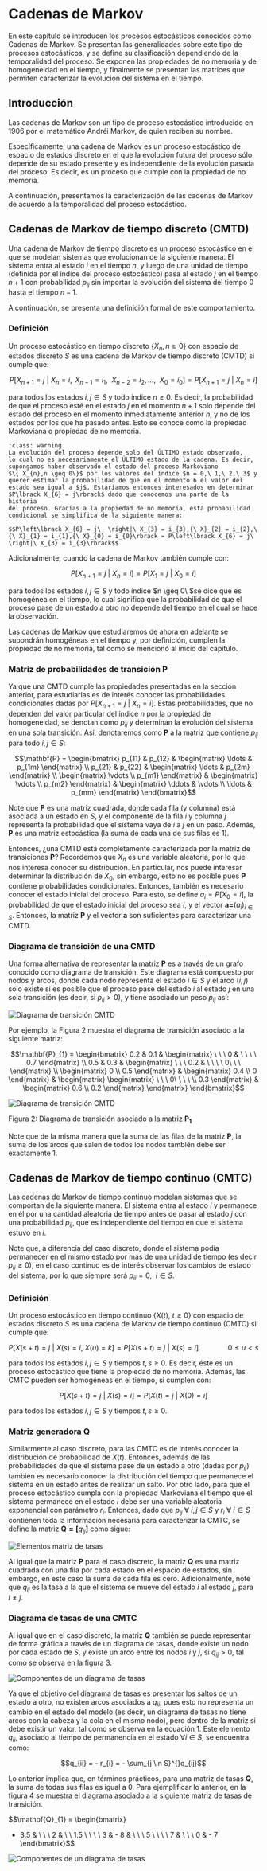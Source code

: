 # Cadenas de Markov

En este capítulo se introducen los procesos estocásticos conocidos como
Cadenas de Markov. Se presentan las generalidades sobre este tipo de
procesos estocásticos, y se define su clasificación dependiendo de la
temporalidad del proceso. Se exponen las propiedades de no memoria y de
homogeneidad en el tiempo, y finalmente se presentan las matrices que
permiten caracterizar la evolución del sistema en el tiempo.

## Introducción

Las cadenas de Markov son un tipo de proceso estocástico introducido en
1906 por el matemático Andréi Markov, de quien reciben su nombre.

Específicamente, una cadena de Markov es un proceso estocástico de
espacio de estados discreto en el que la evolución futura del proceso
sólo depende de su estado presente y es independiente de la evolución
pasada del proceso. Es decir, es un proceso que cumple con la propiedad
de no memoria.

A continuación, presentamos la caracterización de las cadenas de Markov
de acuerdo a la temporalidad del proceso estocástico.

## Cadenas de Markov de tiempo discreto (CMTD)

Una cadena de Markov de tiempo discreto es un proceso estocástico en el
que se modelan sistemas que evolucionan de la siguiente manera. El
sistema entra al estado $i$ en el tiempo $n$, y luego de una unidad de
tiempo (definida por el índice del proceso estocástico) pasa al estado
$j$ en el tiempo $n + 1$ con probabilidad $p_{ij}$ sin importar la
evolución del sistema del tiempo $0$ hasta el tiempo $n - 1$.

A continuación, se presenta una definición formal de este
comportamiento.

### Definición

Un proceso estocástico en tiempo discreto $\{ X_{n},n \geq 0\}$ con
espacio de estados discreto $S$ es una cadena de Markov de tiempo
discreto (CMTD) si cumple que:

$$P\left\lbrack X_{n + 1} = j\  \right|\ X_{n} = i,{\ X}_{n - 1} = i_{1},\ {\ X}_{n - 2} = i_{2},\ldots,\ {\ X}_{0} = i_{0}\rbrack = P\lbrack X_{n + 1} = j\ |\ X_{n} = i\rbrack$$

para todos los estados $i,j \in S$ y todo índice $n \geq 0$. Es decir,
la probabilidad de que el proceso esté en el estado $j$ en el momento
$n + 1$ solo depende del estado del proceso en el momento inmediatamente
anterior $n$, y no de los estados por los que ha pasado antes. Esto se
conoce como la propiedad Markoviana o propiedad de no memoria.

```{admonition} Nota
:class: warning
La evolución del proceso depende solo del ÚLTIMO estado observado,
lo cual no es necesariamente el ÚLTIMO estado de la cadena. Es decir,
supongamos haber observado el estado del proceso Markoviano
$\{ X_{n},n \geq 0\}$ por los valores del índice $n = 0,\ 1,\ 2,\ 3$ y
querer estimar la probabilidad de que en el momento 6 el valor del
estado sea igual a $j$. Estaríamos entonces interesados en determinar
$P\lbrack X_{6} = j\rbrack$ dado que conocemos una parte de la historia
del proceso. Gracias a la propiedad de no memoria, esta probabilidad
condicional se simplifica de la siguiente manera:

$$P\left\lbrack X_{6} = j\  \right|\ X_{3} = i_{3},{\ X}_{2} = i_{2},\ {\ X}_{1} = i_{1},{\ X}_{0} = i_{0}\rbrack = P\left\lbrack X_{6} = j\  \right|\ X_{3} = i_{3}\rbrack$$

```

Adicionalmente, cuando la cadena de Markov también cumple con:

$$P\lbrack X_{n + 1} = j\ |\ X_{n} = i\rbrack = P\left\lbrack X_{1} = j\  \right|\ X_{0} = i\rbrack$$

para todos los estados $i,j \in S$ y todo índice $n \geq 0\ $se dice que
es homogénea en el tiempo, lo cual significa que la probabilidad de que
el proceso pase de un estado a otro no depende del tiempo en el cual se
hace la observación.

Las cadenas de Markov que estudiaremos de ahora en adelante se supondrán
homogéneas en el tiempo y, por definición, cumplen la propiedad de no
memoria, tal como se mencionó al inicio del capítulo.

### Matriz de probabilidades de transición $\mathbf{P}$

Ya que una CMTD cumple las propiedades presentadas en la sección
anterior, para estudiarlas es de interés conocer las probabilidades
condicionales dadas por $P\lbrack X_{n + 1} = j\ |\ X_{n} = i\rbrack$.
Estas probabilidades, que no dependen del valor particular del índice
$n$ por la propiedad de homogeneidad, se denotan como $p_{ij}$ y
determinan la evolución del sistema en una sola transición. Así,
denotaremos como $\mathbf{P}$ a la matriz que contiene $p_{ij}$ para
todo $i,j \in S$:

$$\mathbf{P} = \begin{bmatrix}
p_{11} & p_{12} & \begin{matrix}
\ldots & p_{1m}
\end{matrix} \\
p_{21} & p_{22} & \begin{matrix}
\ldots & p_{2m}
\end{matrix} \\
\begin{matrix}
 \vdots \\
p_{m1}
\end{matrix} & \begin{matrix}
 \vdots \\
p_{m2}
\end{matrix} & \begin{matrix}
 \ddots & \vdots \\
\ldots & p_{mm}
\end{matrix}
\end{bmatrix}$$

Note que $\mathbf{P}$ es una matriz cuadrada, donde cada fila (y
columna) está asociada a un estado en $S$, y el componente de la fila
$i$ y columna $j$ representa la probabilidad que el sistema vaya de $i$
a $j$ en un paso. Además, $\mathbf{P}$ es una matriz estocástica (la
suma de cada una de sus filas es 1).

Entonces, ¿una CMTD está completamente caracterizada por la matriz de
transiciones $\mathbf{P}$? Recordemos que $X_{n}$ es una variable
aleatoria, por lo que nos interesa conocer su distribución. En
particular, nos puede interesar determinar la distribución de $X_{0}$,
sin embargo, esto no es posible pues $\mathbf{P}$ contiene
probabilidades condicionales. Entonces, también es necesario conocer el
estado inicial del proceso. Para esto, se define
$a_{i} = P\lbrack X_{0} = i\rbrack$, la probabilidad de que el estado
inicial del proceso sea $i$, y el vector
$\mathbf{a =}\left( a_{i} \right)_{i \in S}$. Entonces, la matriz
$\mathbf{P}$ y el vector $\mathbf{a}$ son suficientes para caracterizar
una CMTD.

### Diagrama de transición de una CMTD

Una forma alternativa de representar la matriz $\mathbf{P}$ es a través
de un grafo conocido como diagrama de transición. Este diagrama está
compuesto por nodos y arcos, donde cada nodo representa el estado
$i \in S$ y el arco $(i,j)$ solo existe si es posible que el proceso
pase del estado $i$ al estado $j$ en una sola transición (es decir, si
$p_{ij} > 0$), y tiene asociado un peso $p_{ij}$ así:

![Diagrama de transición CMTD](imagenes/cadenasMarkov1.png)

Por ejemplo, la Figura 2 muestra el diagrama de transición asociado a la
siguiente matriz:

$$\mathbf{P}_{1} = \begin{bmatrix}
0.2 & 0.1 & \begin{matrix}
\ \ \ 0 & \ \ \ \ 0.7
\end{matrix} \\
0.5 & 0.3 & \begin{matrix}
\ \ \ 0.2 & \ \ \ \ 0\ \ \ 
\end{matrix} \\
\begin{matrix}
0 \\
0.5
\end{matrix} & \begin{matrix}
0.4 \\
0
\end{matrix} & \begin{matrix}
\begin{matrix}
\ \ \ 0\ \ \ \  \\
0.3
\end{matrix} & \begin{matrix}
0.6 \\
0.2
\end{matrix}
\end{matrix}
\end{bmatrix}$$

![Diagrama de transición CMTD](imagenes/cadenasMarkov2.png)

Figura 2: Diagrama de transición asociado a la matriz
$\mathbf{P}_{\mathbf{1}}$

Note que de la misma manera que la suma de las filas de la matriz
$\mathbf{P}$, la suma de los arcos que salen de todos los nodos también
debe ser exactamente 1.

## Cadenas de Markov de tiempo continuo (CMTC)

Las cadenas de Markov de tiempo continuo modelan sistemas que se
comportan de la siguiente manera. El sistema entra al estado $i$ y
permanece en él por una cantidad aleatoria de tiempo antes de pasar al
estado $j$ con una probabilidad $p_{ij}$, que es independiente del
tiempo en que el sistema estuvo en $i.$

Note que, a diferencia del caso discreto, donde el sistema podía
permanecer en el mismo estado por más de una unidad de tiempo (es decir
$p_{ii} \geq 0$), en el caso continuo es de interés observar los cambios
de estado del sistema, por lo que siempre será $p_{ii} = 0,\ \ i \in S$.

### Definición

Un proceso estocástico en tiempo continuo
$\left\{ X(t),\ t \geq 0 \right\}$ con espacio de estados discreto $S$
es una cadena de Markov de tiempo continuo (CMTC) si cumple que:

$$P\left\lbrack X(s + t) = j\  \right|\ X(s) = i,\ X(u) = k\rbrack = P\left\lbrack X(s + t) = j\  \right|\ X(s) = i\rbrack\ \ \ \ \ \ \ \ \ \ \ \ \ \ \ 0 \leq u < s$$

para todos los estados $i,j \in S$ y tiempos $t,s \geq 0$. Es decir,
éste es un proceso estocástico que tiene la propiedad de no memoria.
Además, las CMTC pueden ser homogéneas en el tiempo, si cumplen con:

$$P\left\lbrack X(s + t) = j\  \right|\ X(s) = i\rbrack = P\left\lbrack X(t) = j\  \right|\ X(0) = i\rbrack$$

para todos los estados $i,j \in S$ y tiempos $t,s \geq 0$.

### Matriz generadora $\mathbf{Q}$

Similarmente al caso discreto, para las CMTC es de interés conocer la
distribución de probabilidad de $X(t)$. Entonces, además de las
probabilidades de que el sistema pase de un estado a otro (dadas por
$p_{ij}$) también es necesario conocer la distribución del tiempo que
permanece el sistema en un estado antes de realizar un salto. Por otro
lado, para que el proceso estocástico cumpla con la propiedad Markoviana
el tiempo que el sistema permanece en el estado $i$ debe ser una
variable aleatoria exponencial con parámetro $r_{i}$. Entonces, dado que
$p_{ij}\ \forall\ i,j \in S$ y $r_{i}\ \forall\ i \in S$ contienen toda
la información necesaria para caracterizar la CMTC, se define la matriz
$\mathbf{Q = \lbrack}q_{ij}\mathbf{\rbrack}$ como sigue:

![Elementos matriz de tasas](imagenes/cadenasMarkov3.png)


Al igual que la matriz $\mathbf{P}$ para el caso discreto, la matriz
$\mathbf{Q}$ es una matriz cuadrada con una fila por cada estado en el
espacio de estados, sin embargo, en este caso la suma de cada fila es
cero. Adicionalmente, note que $q_{ij}$ es la tasa a la que el sistema
se mueve del estado $i$ al estado $j$, para $i \neq j$.

### Diagrama de tasas de una CMTC

Al igual que en el caso discreto, la matriz $\mathbf{Q}$ también se
puede representar de forma gráfica a través de un diagrama de tasas,
donde existe un nodo por cada estado de $S$, y existe un arco entre los
nodos $i$ y $j$, si $q_{ij} > 0$, tal como se observa en la figura 3.

![Componentes de un diagrama de tasas](imagenes/cadenasMarkov4.png)

Ya que el objetivo del diagrama de tasas es presentar los saltos de un
estado a otro, no existen arcos asociados a $q_{ii}$, pues esto no
representa un cambio en el estado del modelo (es decir, un diagrama de
tasas no tiene arcos con la cabeza y la cola en el mismo nodo), pero
dentro de la matriz si debe existir un valor, tal como se observa en la
ecuación 1. Este elemento $q_{ii}$, asociado al tiempo de permanencia en
el estado $\forall i \in S$, se encuentra como:

$$q_{ii} = - r_{i} = - \sum_{j \in S}^{}q_{ij}$$

Lo anterior implica que, en términos prácticos, para una matriz de tasas
$\mathbf{Q}$, la suma de todas sus filas es igual a 0. Para ejemplificar
lo anterior, en la figura 4 se muestra el diagrama asociado a la
siguiente matriz de tasas de transición.

$$\mathbf{Q}_{1} = \begin{bmatrix}
 - 3.5 & \ \ \ 2 & \ \ 1.5 \\
\ \ \ 3 & - 8 & \ \ \ 5 \\
\ \ \ 7 & \ \ \ 0 & - 7
\end{bmatrix}$$

![Componentes de un diagrama de tasas](imagenes/cadenasMarkov5.png)
